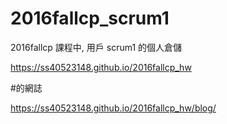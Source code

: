 # 2016fallcp_scrum1
2016fallcp 課程中, 用戶 scrum1  的個人倉儲

https://ss40523148.github.io/2016fallcp_hw

#的網誌

https://ss40523148.github.io/2016fallcp_hw/blog/

